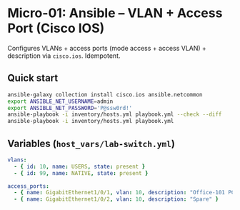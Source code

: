 
# Micro-01: Ansible – VLAN + Access Port (Cisco IOS)

Configures VLANs + access ports (mode access + access VLAN) + description via `cisco.ios`. Idempotent.

## Quick start
```bash
ansible-galaxy collection install cisco.ios ansible.netcommon
export ANSIBLE_NET_USERNAME=admin
export ANSIBLE_NET_PASSWORD='P@ssw0rd!'
ansible-playbook -i inventory/hosts.yml playbook.yml --check --diff
ansible-playbook -i inventory/hosts.yml playbook.yml
```

## Variables (`host_vars/lab-switch.yml`)
```yaml
vlans:
  - { id: 10, name: USERS, state: present }
  - { id: 99, name: NATIVE, state: present }

access_ports:
  - { name: GigabitEthernet1/0/1, vlan: 10, description: "Office-101 PC" }
  - { name: GigabitEthernet1/0/2, vlan: 10, description: "Spare" }
```
